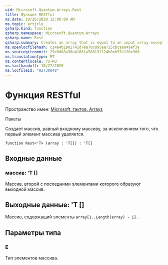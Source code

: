 ```yaml
---
uid: Microsoft.Quantum.Arrays.Rest
title: Функция RESTful
ms.date: 10/26/2020 12:00:00 AM
ms.topic: article
qsharp.kind: function
qsharp.namespace: Microsoft.Quantum.Arrays
qsharp.name: Rest
qsharp.summary: Creates an array that is equal to an input array except that the first array element is dropped.
ms.openlocfilehash: c14e4b2902741d7ea70c895aa715cbcaa849af3e
ms.sourcegitcommit: 29e0d88a30e4166fa580132124b0eb57e1f0e986
ms.translationtype: MT
ms.contentlocale: ru-RU
ms.lasthandoff: 10/27/2020
ms.locfileid: "92730048"
---
```

# <a name="rest-function"></a>Функция RESTful

Пространство имен: [Microsoft. тактов. Arrays](xref:Microsoft.Quantum.Arrays)

Пакеты [](https://nuget.org/packages/)


Создает массив, равный входному массиву, за исключением того, что первый элемент массива удаляется.

```qsharp
function Rest<'T> (array : 'T[]) : 'T[]
```


## <a name="input"></a>Входные данные

### <a name="array--t"></a>массив: 'T []

Массив, второй с последними элементами которого образуют выходной массив.



## <a name="output--t"></a>Выходные данные: 'T []

Массив, содержащий элементы `array[1..Length(array) - 1]` .

## <a name="type-parameters"></a>Параметры типа

### <a name="t"></a>Е

Тип элементов массива.